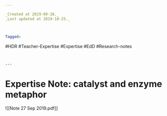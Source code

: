 ```yaml
---

_Created at 2019-09-28._
_Last updated at 2019-10-25._



Tagged: 
```
#HDR #Teacher-Expertise #Expertise #EdD #Research-notes
```


---
```


# Expertise Note: catalyst and enzyme metaphor


![[Note 27 Sep 2019.pdf]]

